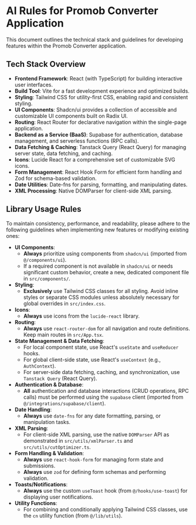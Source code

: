 # AI Rules for Promob Converter Application

This document outlines the technical stack and guidelines for developing features within the Promob Converter application.

## Tech Stack Overview

*   **Frontend Framework**: React (with TypeScript) for building interactive user interfaces.
*   **Build Tool**: Vite for a fast development experience and optimized builds.
*   **Styling**: Tailwind CSS for utility-first CSS, enabling rapid and consistent styling.
*   **UI Components**: Shadcn/ui provides a collection of accessible and customizable UI components built on Radix UI.
*   **Routing**: React Router for declarative navigation within the single-page application.
*   **Backend as a Service (BaaS)**: Supabase for authentication, database management, and serverless functions (RPC calls).
*   **Data Fetching & Caching**: Tanstack Query (React Query) for managing server state, data fetching, and caching.
*   **Icons**: Lucide React for a comprehensive set of customizable SVG icons.
*   **Form Management**: React Hook Form for efficient form handling and Zod for schema-based validation.
*   **Date Utilities**: Date-fns for parsing, formatting, and manipulating dates.
*   **XML Processing**: Native DOMParser for client-side XML parsing.

## Library Usage Rules

To maintain consistency, performance, and readability, please adhere to the following guidelines when implementing new features or modifying existing ones:

*   **UI Components**:
    *   **Always** prioritize using components from `shadcn/ui` (imported from `@/components/ui`).
    *   If a required component is not available in `shadcn/ui` or needs significant custom behavior, create a new, dedicated component file in `src/components/`.
*   **Styling**:
    *   **Exclusively** use Tailwind CSS classes for all styling. Avoid inline styles or separate CSS modules unless absolutely necessary for global overrides in `src/index.css`.
*   **Icons**:
    *   **Always** use icons from the `lucide-react` library.
*   **Routing**:
    *   **Always** use `react-router-dom` for all navigation and route definitions. Keep main routes in `src/App.tsx`.
*   **State Management & Data Fetching**:
    *   For local component state, use React's `useState` and `useReducer` hooks.
    *   For global client-side state, use React's `useContext` (e.g., `AuthContext`).
    *   For server-side data fetching, caching, and synchronization, use `Tanstack Query` (React Query).
*   **Authentication & Database**:
    *   **All** authentication and database interactions (CRUD operations, RPC calls) must be performed using the `supabase` client (imported from `@/integrations/supabase/client`).
*   **Date Handling**:
    *   **Always** use `date-fns` for any date formatting, parsing, or manipulation tasks.
*   **XML Parsing**:
    *   For client-side XML parsing, use the native `DOMParser` API as demonstrated in `src/utils/xmlParser.ts` and `src/utils/cutOptimizer.ts`.
*   **Form Handling & Validation**:
    *   **Always** use `react-hook-form` for managing form state and submissions.
    *   **Always** use `zod` for defining form schemas and performing validation.
*   **Toasts/Notifications**:
    *   **Always** use the custom `useToast` hook (from `@/hooks/use-toast`) for displaying user notifications.
*   **Utility Functions**:
    *   For combining and conditionally applying Tailwind CSS classes, use the `cn` utility function (from `@/lib/utils`).